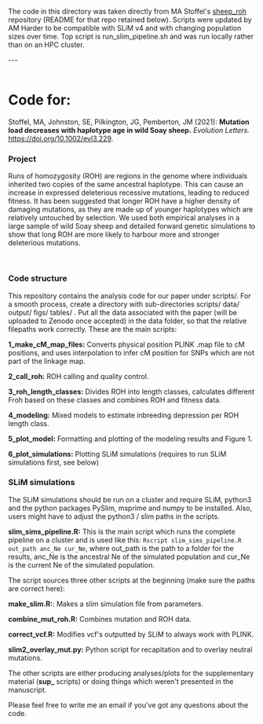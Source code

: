 The code in this directory was taken directly from MA Stoffel's [sheep_roh](https://github.com/mastoffel/sheep_roh) repository (README for that repo retained below). Scripts were updated by AM Harder to be compatible with SLiM v4 and with changing population sizes over time. Top script is run_slim_pipeline.sh and was run locally rather than on an HPC cluster.

---<br><br>

# Code for:

Stoffel, MA, Johnston, SE, Pilkington, JG, Pemberton, JM (2021): **Mutation load decreases with haplotype age in wild Soay sheep.**  *Evolution Letters.* https://doi.org/10.1002/evl3.229.  

### Project
Runs of homozygosity (ROH) are regions in the genome where individuals inherited two copies of the same ancestral haplotype. This can cause an increase in expressed deleterious recessive mutations, leading to reduced fitness. It has been suggested that longer ROH have a higher density of damaging mutations, as they are made up of younger haplotypes which are relatively untouched by selection. We used both empirical analyses in a large sample of wild Soay sheep and detailed forward genetic simulations to show that long ROH are more likely to harbour more and stronger deleterious mutations.

</br>


### Code structure
This repository contains the analysis code for our paper under scripts/. For a smooth process, create a directory with sub-directories scripts/ data/ output/ figs/ tables/ . Put all the data associated with the paper (will be uploaded to Zenodo once accepted) in the data folder, so that the relative filepaths work correctly. These are the main scripts:

**1_make_cM_map_files:** Converts physical position PLINK .map file to cM positions, and uses interpolation to infer cM position for SNPs which are not part of the linkage map.

**2_call_roh:** ROH calling and quality control.

**3_roh_length_classes:** Divides ROH into length classes, calculates different Froh based on these classes and combines ROH and fitness data.

**4_modeling:** Mixed models to estimate inbreeding depression per ROH length class.

**5_plot_model:** Formatting and plotting of the modeling results and Figure 1.

**6_plot_simulations:** Plotting SLiM simulations (requires to run SLiM simulations first, see below)

### SLiM simulations
 
 The SLiM simulations should be run on a cluster and require SLiM, python3 and the python packages PySlim, msprime and numpy to be installed. Also, users might have to adjust the python3 / slim paths in the scripts.
 
 **slim_sims_pipeline.R:** This is the main script which runs the complete pipeline on a cluster and is used like this: `Rscript slim_sims_pipeline.R out_path anc_Ne cur_Ne`, where out_path is the path to a folder for the results, anc_Ne is the ancestral Ne of the simulated population and cur_Ne is the current Ne of the simulated population.
 
The script sources three other scripts at the beginning (make sure the paths are correct here):

**make_slim.R:**: Makes a slim simulation file from parameters.

**combine_mut_roh.R:** Combines mutation and ROH data.

**correct_vcf.R:** Modifies vcf's outputted by SLiM to always work with PLINK. 

**slim2_overlay_mut.py:** Python script for recapitation and to overlay neutral mutations.

The other scripts are either producing analyses/plots for the supplementary material (**sup_** scripts) or doing things which weren't presented in the manuscript.

Please feel free to write me an email if you've got any questions about the code.
